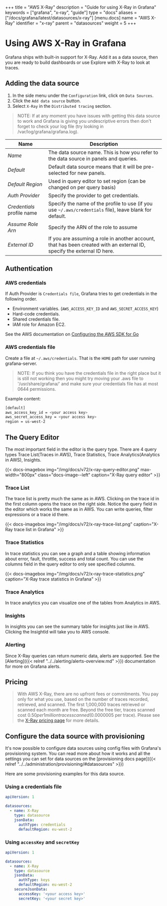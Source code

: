 +++
title = "AWS X-Ray"
description = "Guide for using X-Ray in Grafana"
keywords = ["grafana", "x-ray", "guide"]
type = "docs"
aliases = ["/docs/grafana/latest/datasources/x-ray"]
[menu.docs]
name = "AWS X-Ray"
identifier = "x-ray"
parent = "datasources"
weight = 5
+++

# Using AWS X-Ray in Grafana

Grafana ships with built-in support for X-Ray. Add it as a data source, then you are ready to
build dashboards or use Explore with X-Ray to look at traces.

## Adding the data source

1. In the side menu under the `Configuration` link, click on `Data Sources`.
2. Click the `Add data source` button.
3. Select `X-Ray` in the `Distributed tracing` section.

> NOTE: If at any moment you have issues with getting this data source to work and Grafana is giving you undescriptive errors then don't
> forget to check your log file (try looking in /var/log/grafana/grafana.log).

| Name                       | Description                                                                                                              |
| -------------------------- | ------------------------------------------------------------------------------------------------------------------------ |
| _Name_                     | The data source name. This is how you refer to the data source in panels and queries.                                    |
| _Default_                  | Default data source means that it will be pre-selected for new panels.                                                   |
| _Default Region_           | Used in query editor to set region (can be changed on per query basis)                                                   |                                                                    
| _Auth Provider_            | Specify the provider to get credentials.                                                                                 |
| _Credentials_ profile name | Specify the name of the profile to use (if you use `~/.aws/credentials` file), leave blank for default.                  |
| _Assume Role Arn_          | Specify the ARN of the role to assume                                                                                    |
| _External ID_              | If you are assuming a role in another account, that has been created with an external ID, specify the external ID here. |

## Authentication

### AWS credentials

If Auth Provider is `Credentials file`, Grafana tries to get credentials in the following order.

- Environment variables. (`AWS_ACCESS_KEY_ID` and `AWS_SECRET_ACCESS_KEY`)
- Hard-code credentials.
- Shared credentials file.
- IAM role for Amazon EC2.

See the AWS documentation on [Configuring the AWS SDK for Go](https://docs.aws.amazon.com/sdk-for-go/v1/developer-guide/configuring-sdk.html)

### AWS credentials file

Create a file at `~/.aws/credentials`. That is the `HOME` path for user running grafana-server.

> NOTE: If you think you have the credentials file in the right place but it is still not working then you might try moving your .aws file to '/usr/share/grafana/' and make sure your credentials file has at most 0644 permissions.

Example content:

```bash
[default]
aws_access_key_id = <your access key>
aws_secret_access_key = <your access key>
region = us-west-2
```

## The Query Editor 

The most important field in the editor is the query type. There are 4 query types Trace List(Traces in AWS), Trace Statistics, Trace Analytics(Analytics in AWS), Insights.

{{< docs-imagebox img="/img/docs/v72/x-ray-query-editor.png" max-width="800px" class="docs-image--left" caption="X-Ray query editor" >}}

### Trace List

The trace list is pretty much the same as in AWS. Clicking on the trace id in the first column opens the trace on the right side. Notice the query field in the editor which works the same as in AWS. You can write queries, filter expressions or a trace id there.

{{< docs-imagebox img="/img/docs/v72/x-ray-trace-list.png" caption="X-Ray trace list in Grafana" >}}

### Trace Statistics

In trace statistics you can see a graph and a table showing information about error, fault, throttle, success and total count. You can use the columns field in the query editor to only see specified columns.

{{< docs-imagebox img="/img/docs/v72/x-ray-trace-statistics.png" caption="X-Ray trace statistics in Grafana" >}}

### Trace Analytics

In trace analytics you can visualize one of the tables from Analytics in AWS.

### Insights

In insights you can see the summary table for insights just like in AWS. Clicking the InsightId will take you to AWS console.

### Alerting

Since X-Ray queries can return numeric data, alerts are supported. See the [Alerting]({{< relref "../../alerting/alerts-overview.md" >}}) documentation for more on Grafana alerts.

## Pricing

> With AWS X-Ray, there are no upfront fees or commitments. You pay only for what you use, based on the number of traces recorded, retrieved, and scanned. The first 1,000,000 traces retrieved or scanned each month are free. Beyond the free tier, traces scanned cost $0.50 per 1 million traces scanned ($0.0000005 per trace).
Please see the [X-Ray pricing page](https://aws.amazon.com/xray/pricing/) for more details.

## Configure the data source with provisioning

It's now possible to configure data sources using config files with Grafana's provisioning system. You can read more about how it works and all the settings you can set for data sources on the [provisioning docs page]({{< relref "../../administration/provisioning/#datasources" >}})

Here are some provisioning examples for this data source.

### Using a credentials file

```yaml
apiVersion: 1

datasources:
  - name: X-Ray
    type: datasource
    jsonData:
      authType: credentials
      defaultRegion: eu-west-2
```

### Using `accessKey` and `secretKey`

```yaml
apiVersion: 1

datasources:
  - name: X-Ray
    type: datasource
    jsonData:
      authType: keys
      defaultRegion: eu-west-2
    secureJsonData:
      accessKey: '<your access key>'
      secretKey: '<your secret key>'
```
